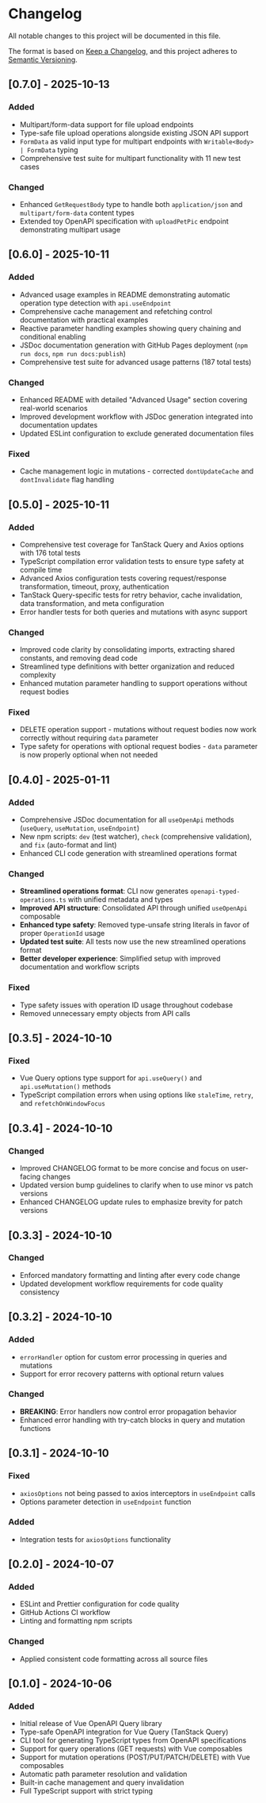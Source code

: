# Changelog

All notable changes to this project will be documented in this file.

The format is based on [Keep a Changelog](https://keepachangelog.com/en/1.0.0/),
and this project adheres to [Semantic Versioning](https://semver.org/spec/v2.0.0.html).

## [0.7.0] - 2025-10-13

### Added

- Multipart/form-data support for file upload endpoints
- Type-safe file upload operations alongside existing JSON API support
- `FormData` as valid input type for multipart endpoints with `Writable<Body> | FormData` typing
- Comprehensive test suite for multipart functionality with 11 new test cases

### Changed

- Enhanced `GetRequestBody` type to handle both `application/json` and `multipart/form-data` content types
- Extended toy OpenAPI specification with `uploadPetPic` endpoint demonstrating multipart usage

## [0.6.0] - 2025-10-11

### Added

- Advanced usage examples in README demonstrating automatic operation type detection with `api.useEndpoint`
- Comprehensive cache management and refetching control documentation with practical examples
- Reactive parameter handling examples showing query chaining and conditional enabling
- JSDoc documentation generation with GitHub Pages deployment (`npm run docs`, `npm run docs:publish`)
- Comprehensive test suite for advanced usage patterns (187 total tests)

### Changed

- Enhanced README with detailed "Advanced Usage" section covering real-world scenarios
- Improved development workflow with JSDoc generation integrated into documentation updates
- Updated ESLint configuration to exclude generated documentation files

### Fixed

- Cache management logic in mutations - corrected `dontUpdateCache` and `dontInvalidate` flag handling

## [0.5.0] - 2025-10-11

### Added

- Comprehensive test coverage for TanStack Query and Axios options with 176 total tests
- TypeScript compilation error validation tests to ensure type safety at compile time
- Advanced Axios configuration tests covering request/response transformation, timeout, proxy, authentication
- TanStack Query-specific tests for retry behavior, cache invalidation, data transformation, and meta configuration
- Error handler tests for both queries and mutations with async support

### Changed

- Improved code clarity by consolidating imports, extracting shared constants, and removing dead code
- Streamlined type definitions with better organization and reduced complexity
- Enhanced mutation parameter handling to support operations without request bodies

### Fixed

- DELETE operation support - mutations without request bodies now work correctly without requiring `data` parameter
- Type safety for operations with optional request bodies - `data` parameter is now properly optional when not needed

## [0.4.0] - 2025-01-11

### Added

- Comprehensive JSDoc documentation for all `useOpenApi` methods (`useQuery`, `useMutation`, `useEndpoint`)
- New npm scripts: `dev` (test watcher), `check` (comprehensive validation), and `fix` (auto-format and lint)
- Enhanced CLI code generation with streamlined operations format

### Changed

- **Streamlined operations format**: CLI now generates `openapi-typed-operations.ts` with unified metadata and types
- **Improved API structure**: Consolidated API through unified `useOpenApi` composable
- **Enhanced type safety**: Removed type-unsafe string literals in favor of proper `OperationId` usage
- **Updated test suite**: All tests now use the new streamlined operations format
- **Better developer experience**: Simplified setup with improved documentation and workflow scripts

### Fixed

- Type safety issues with operation ID usage throughout codebase
- Removed unnecessary empty objects from API calls

## [0.3.5] - 2024-10-10

### Fixed

- Vue Query options type support for `api.useQuery()` and `api.useMutation()` methods
- TypeScript compilation errors when using options like `staleTime`, `retry`, and `refetchOnWindowFocus`

## [0.3.4] - 2024-10-10

### Changed

- Improved CHANGELOG format to be more concise and focus on user-facing changes
- Updated version bump guidelines to clarify when to use minor vs patch versions
- Enhanced CHANGELOG update rules to emphasize brevity for patch versions

## [0.3.3] - 2024-10-10

### Changed

- Enforced mandatory formatting and linting after every code change
- Updated development workflow requirements for code quality consistency

## [0.3.2] - 2024-10-10

### Added

- `errorHandler` option for custom error processing in queries and mutations
- Support for error recovery patterns with optional return values

### Changed

- **BREAKING**: Error handlers now control error propagation behavior
- Enhanced error handling with try-catch blocks in query and mutation functions

## [0.3.1] - 2024-10-10

### Fixed

- `axiosOptions` not being passed to axios interceptors in `useEndpoint` calls
- Options parameter detection in `useEndpoint` function

### Added

- Integration tests for `axiosOptions` functionality

## [0.2.0] - 2024-10-07

### Added

- ESLint and Prettier configuration for code quality
- GitHub Actions CI workflow
- Linting and formatting npm scripts

### Changed

- Applied consistent code formatting across all source files

## [0.1.0] - 2024-10-06

### Added

- Initial release of Vue OpenAPI Query library
- Type-safe OpenAPI integration for Vue Query (TanStack Query)
- CLI tool for generating TypeScript types from OpenAPI specifications
- Support for query operations (GET requests) with Vue composables
- Support for mutation operations (POST/PUT/PATCH/DELETE) with Vue composables
- Automatic path parameter resolution and validation
- Built-in cache management and query invalidation
- Full TypeScript support with strict typing
